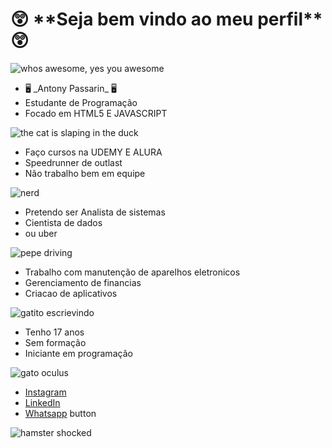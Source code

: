 

<h1> 😲 **Seja bem vindo ao meu perfil** 😲 </h1>


	
 <img src="https://media1.tenor.com/m/N3xEHKqbKvIAAAAC/cherryfurby-whos-awesome-youre-awesome.gif" alt="whos awesome, yes you awesome">

<ul>
	<li>🖥️ _Antony Passarin_ 🖥️</li>
    <li>   Estudante de Programação   </li>
    <li> Focado em HTML5 E JAVASCRIPT </li>
 </ul>    
 
  <img  src="https://media1.tenor.com/m/rweh-xPsyqMAAAAC/vaheed.gif" alt="the cat is slaping in the duck ">

  <ul>	
    <li> Faço cursos na UDEMY E ALURA </li>  
      <li> Speedrunner de outlast </li>
     <li> Não trabalho bem em equipe </li>
</ul>
       
<img src="https://media1.tenor.com/m/DuThn51FjPcAAAAC/nerd-emoji-nerd.gif" alt="nerd">

 <ul>
    <li> Pretendo ser Analista de sistemas </li>
    <li>	Cientista de dados </li>
     <li>	     ou uber </li>
 </ul>

 <img src="https://media1.tenor.com/m/__DSlkIFAAsAAAAC/pepe-pepega.gif" alt="pepe driving">

<ul>
<li>	Trabalho com manutenção de aparelhos eletronicos </li> 
 <li>	Gerenciamento de financias </li>
  <li> Criacao de aplicativos </li>
</ul>

  <img src="https://media1.tenor.com/m/DaSh5T93TgUAAAAC/cat-typing.gif" alt="gatito escrievindo">
<ul>
 <li> Tenho 17 anos </li>
  <li> Sem formação </li>
  <li> Iniciante em programação </li>
</ul>
 <img src="https://media1.tenor.com/m/89MPCBQDPKYAAAAd/plink-nerd.gif" alt="gato oculus">

<ul>
<li><a href="https://www.instagram.com/antony_passarin?utm_source=qr&igsh=c29vb3FpeXk0ZnB6">Instagram</a></li>
 <li><a href="https://www.linkedin.com/in/antony-passarin-6ba1452a2/?trk=opento_sprofile_topcard">LinkedIn</a></li>
<li><a href="https://me-qr.com/b9oSNHA2">Whatsapp</a> button</li>
</ul>

<img src="https://media1.tenor.com/m/9RCIDZjkhBsAAAAC/hamster-meme.gif" alt="hamster shocked">




